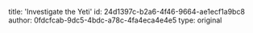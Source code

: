 title: 'Investigate the Yeti'
id: 24d1397c-b2a6-4f46-9664-ae1ecf1a9bc8
author: 0fdcfcab-9dc5-4bdc-a78c-4fa4eca4e4e5
type: original
